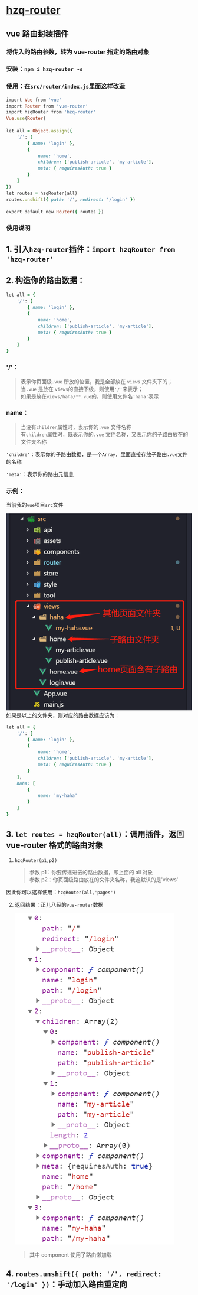 # [hzq-router](<(https://github.com/MrHzq/hzq-router)>)

## vue 路由封装插件

### 将传入的路由参数，转为 vue-router 指定的路由对象

### 安装：`npm i hzq-router -s`

### 使用：在`src/router/index.js`里面这样改造

```ruby
import Vue from 'vue'
import Router from 'vue-router'
import hzqRouter from 'hzq-router'
Vue.use(Router)

let all = Object.assign({
    '/': [
        { name: 'login' },
        {
            name: 'home',
            children: ['publish-article', 'my-article'],
            meta: { requiresAuth: true }
        }
    ]
})
let routes = hzqRouter(all)
routes.unshift({ path: '/', redirect: '/login' })

export default new Router({ routes })
```

### 使用说明

## 1. 引入`hzq-router`插件：`import hzqRouter from 'hzq-router'`

## 2. 构造你的路由数据：

```ruby
let all = {
    '/': [
        { name: 'login' },
        {
            name: 'home',
            children: ['publish-article', 'my-article'],
            meta: { requiresAuth: true }
        }
    ]
}
```

### '/'：

> 表示你页面级`.vue` 所放的位置，我是全部放在 `views` 文件夹下的；<br>
> 当`.vue` 是放在 `views`的直接下级，则使用`'/'`来表示；<br>
> 如果是放在`views/haha/**.vue`的，则使用文件名`'haha'`表示<br>

### name：

> 当没有`children`属性时，表示你的`.vue` 文件名称<br>
> 有`children`属性时，既表示你的`.vue` 文件名称，又表示你的子路由放在的文件夹名称

`'childre'`：表示你的子路由数据，是一个`Array`，里面直接存放子路由`.vue`文件的名称<br>

`'meta'`：表示你的路由元信息<br>

### 示例：

当前我的`vue`项目`src`文件<br>

![项目截图](./路由截图.png)<br>
如果是以上的文件夹，则对应的路由数据应该为：

```ruby
let all = {
    '/': [
        { name: 'login' },
        {
            name: 'home',
            children: ['publish-article', 'my-article'],
            meta: { requiresAuth: true }
        }
    ],
    haha: [
        {
            name: 'my-haha'
        }
    ]
}
```

## 3. `let routes = hzqRouter(all)`：调用插件，返回 vue-router 格式的路由对象

1. `hzqRouter(p1,p2)`
    > 参数 p1：你要传递进去的路由数据，即上面的 all 对象<br>
    > 参数 p2：你页面级路由放在的文件夹名称，我这默认的是'views'

因此你可以这样使用：`hzqRouter(all,'pages')`

2. 返回结果：正儿八经的`vue-router`数据<br>

   ![返回结果](./路由返回.png)<br>
    > 其中 component 使用了路由懒加载

## 4. `routes.unshift({ path: '/', redirect: '/login' })`：手动加入路由重定向
